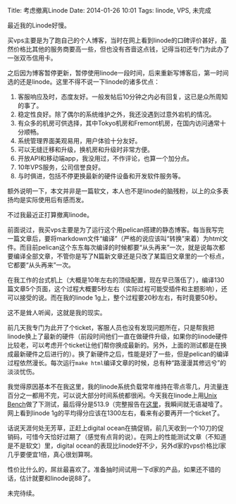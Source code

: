 Title: 考虑撤离Linode
Date: 2014-01-26 10:01
Tags: linode, VPS, 未完成

最近我的Linode好慢。

买vps主要是为了跑自己的个人博客，当时在网上看到linode的口碑评价甚好，虽然价格比其他的服务商要高一些，但也没有吝啬这点钱，记得当初还专门为此办了一张双币信用卡。

之后因为博客暂停更新，暂停使用linode一段时间，后来重新写博客后，第一时间选的还是linode。这里不得不说一下linode的诸多优点：

1. 客服响应及时，态度友好。一般发帖后10分钟之内必有回复，这已是众所周知的事了。
2. 稳定性良好。除了偶尔的系统维护之外，我还没遇到过意外宕机的情况。
3. 有众多的机房可供选择，其中Tokyo机房和Fremont机房，在国内访问通常十分顺畅。
4. 系统管理界面美观易用，用户体验十分友好。
5. 可以无缝迁移和升级，换机房和升级时非常方便。
6. 开放API和移动端app，我没用过，不作评论，也算一个加分点。
7. 10年VPS服务，公司信誉良好。
8. 与时俱进，包括不停更换最新的硬件设备和开发软件服务等。

额外说明一下，本文并非是一篇软文，本人也不是linode的脑残粉，以上的众多表扬均是实际使用后有感而发。

不过我最近正打算撤离linode。

前面说过，我买vps主要是为了运行这个用pelican搭建的静态博客。每当我写完一篇文章后，要将markdown文件“编译”（严格的说应该叫“转换”来着）为html文件。而目前pelican这个东东每次编译的时候都要“从头再来”一次，就是说每次都要编译全部文章，不管你是写了N篇新文章还是只改了某篇旧文章里的一个标点，它都要“从头再来”一次。

在我工作的台式机上（大概是10年左右的顶级配置，现在早已落伍了），编译130篇文章5个页面，这个过程大概要5秒左右（实际过程可能受插件和主题影响），还可以接受的说。而在我的linode 1g上，整个过程要20秒左右，有时竟要50秒。

这不是耸人听闻，这就是我的现实。

前几天我专门为此开了个ticket，客服人员也没有发现问题所在，只是帮我把linode换上了最新的硬件（前段时间他们一直在做硬件升级，如果你的linode硬件比较老，可以考虑开个ticket让他们帮你换成最新的。另外，上面的测试都是在换成最新硬件之后进行的）。换了新硬件之后，性能是好了一些，但是pelican的编译过程依然漫长。每次运行`make html`编译文章的时候，总有种“路漫漫其修远兮”的淡淡忧伤。

我觉得原因基本不在我这里，我的linode系统负载常年维持在零点零几，月流量连百分之一都用不完，可以说大部分时间系统都很闲。今天我在linode上用[Unix Bench](https://code.google.com/p/byte-unixbench/)做了下测试，最后得分是513.9（完整报告在[这里](/static/plain/linode-1g-unixbench-report-20140126.txt)，我瞬间就无语凝噎了。网上看到linode 1g的平均得分应该在1300左右，看来有必要再开一个ticket了。

话说天涯何处无芳草，正赶上digital ocean在搞促销，前几天收到一个10刀的促销码，可惜今天恰好过期了（感觉有点背的说）。在网上的性能测试文章（不知道是不是软文）里，digital ocean的表现比linode好不少，另外d家的vps价格比l家几乎要便宜1倍，真心很划算啊。

性价比什么的，屌丝最喜欢了。准备抽时间试用一下d家的产品，如果还不错的话，估计就要和linode说88了。

未完待续。

